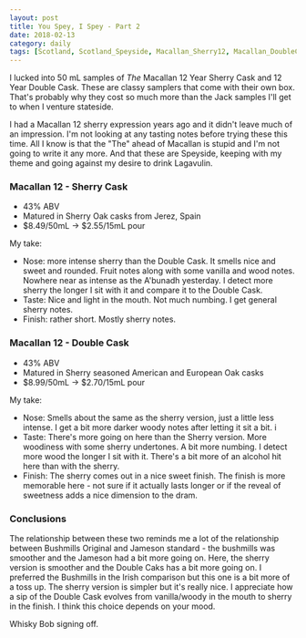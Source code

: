 ```yaml
---
layout: post
title: You Spey, I Spey - Part 2
date: 2018-02-13
category: daily
tags: [Scotland, Scotland_Speyside, Macallan_Sherry12, Macallan_DoubleCask12]
---
```


I lucked into 50 mL samples of *The* Macallan 12 Year Sherry Cask and 12 Year Double Cask. These are classy samplers that come with their own box. That's probably why they cost so much more than the Jack samples I'll get to when I venture stateside.

I had a Macallan 12 sherry expression years ago and it didn't leave much of an impression. I'm not looking at any tasting notes before trying these this time. All I know is that the "The" ahead of Macallan is stupid and I'm not going to write it any more. And that these are Speyside, keeping with my theme and going against my desire to drink Lagavulin.

### Macallan 12 - Sherry Cask

* 43% ABV
* Matured in Sherry Oak casks from Jerez, Spain
* $8.49/50mL -> $2.55/15mL pour

My take:

* Nose: more intense sherry than the Double Cask. It smells nice and sweet and rounded. Fruit notes along with some vanilla and wood notes. Nowhere near as intense as the A'bunadh yesterday. I detect more sherry the longer I sit with it and compare it to the Double Cask.
* Taste: Nice and light in the mouth. Not much numbing. I get general sherry notes.
* Finish: rather short. Mostly sherry notes.  

### Macallan 12 - Double Cask

* 43% ABV
* Matured in Sherry seasoned American and European Oak casks
* $8.99/50mL -> $2.70/15mL pour

My take:

* Nose: Smells about the same as the sherry version, just a little less intense. I get a bit more darker woody notes after letting it sit a bit. i
* Taste: There's more going on here than the Sherry version. More woodiness with some sherry undertones. A bit more numbing. I detect more wood the longer I sit with it. There's a bit more of an alcohol hit here than with the sherry.
* Finish: The sherry comes out in a nice sweet finish. The finish is more memorable here - not sure if it actually lasts longer or if the reveal of sweetness adds a nice dimension to the dram.

### Conclusions

The relationship between these two reminds me a lot of the relationship between Bushmills Original and Jameson standard - the bushmills was smoother and the Jameson had a bit more going on. Here, the sherry version is smoother and the Double Caks has a bit more going on. I preferred the Bushmills in the Irish comparison but this one is a bit more of a toss up. The sherry version is simpler but it's really nice. I appreciate how a sip of the Double Cask evolves from vanilla/woody in the mouth to sherry in the finish. I think this choice depends on your mood. 

Whisky Bob signing off.
